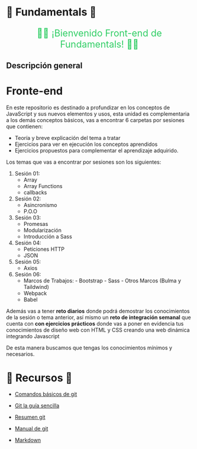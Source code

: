 # 🧪 Fundamentals  🧪

<p style="color:#32ce66; font-size: 25px; text-align:center;"> 👋🏼 ¡Bienvenido  Front-end de Fundamentals! 👋🏼 </p>

## Descripción general 

# Fronte-end

En este repositorio es destinado a profundizar en los conceptos de JavaScript y sus nuevos elementos y usos, esta unidad es complementaria a los demás conceptos básicos, vas a encontrar 6 carpetas por sesiones que contienen:
- Teoría y breve explicación del tema a tratar
- Ejercicios para ver en ejecución los conceptos aprendidos
- Ejercicios propuestos para complementar el aprendizaje adquirido.

Los temas que vas a encontrar por sesiones son los siguientes: 
1. Sesión 01:
    - Array 
    - Array Functions
    - callbacks
2. Sesión 02:
    - Asincronismo
    - P.O.O
3. Sesión 03:
    - Promesas
    - Modularización
    - Introducción a Sass
4. Sesión 04:
    - Peticiones HTTP
    - JSON
5. Sesión 05:
    - Axios
6. Sesión 06:
    - Marcos de Trabajos:
            - Bootstrap
            - Sass
            - Otros Marcos (Bulma y Taildwind)
    - Webpack
    - Babel


Además vas a tener **reto diarios** donde podrá demostrar los conocimientos de la sesión o tema anterior, así mismo un **reto de integración semanal** que cuenta con **con ejercicios prácticos** donde vas a poner en evidencia tus conocimientos de diseño web con HTML y CSS creando una web dinámica integrando Javascript

De esta manera buscamos que tengas los conocimientos mínimos y necesarios.

# 🧪 Recursos  🧪
- [Comandos básicos de git](https://docs.google.com/presentation/d/1F083fEZTbu1xSqjXlwCsd2OWTz_wKCR4/edit?usp=sharing&ouid=106083708411687794311&rtpof=true&sd=true)

- [Git la guía sencilla](https://rogerdudler.github.io/git-guide/index.es.html)
- [Resumen git](https://drive.google.com/file/d/1pxbo7YR83Zb9-b5rV_r_tS1VRQpQQkqm/view?usp=sharing)
- [Manual de git](https://drive.google.com/file/d/1FL0zCnM_A_7dHfwKzbTjgxpbyqIwAJQ_/view)
- [Markdown](https://drive.google.com/file/d/1LGBJz5zrL-NDKP5tLoxz-vPyZmP-WvGr/view?usp=sharing)

